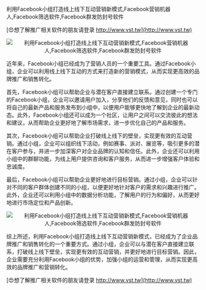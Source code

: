 利用Facebook小组打造线上线下互动营销新模式,Facebook营销机器人,Facebook筛选软件,Facebook群发防封号软件

[😍想了解推广相关软件的朋友请登录 http://www.vst.tw](http://www.vst.tw)

 <center><img src="https://vst.tw/MP4/tuiguang/png/2.png" alt="利用Facebook小组打造线上线下互动营销新模式,Facebook营销机器人,Facebook筛选软件,Facebook群发防封号软件"></center>

近年来，Facebook小组已经成为了营销人员的一个重要工具。通过Facebook小组，企业可以利用线上线下互动的方式来打造新的营销模式，从而实现更高效的品牌推广和销售转化。

首先，Facebook小组可以帮助企业与潜在客户直接建立联系。通过创建一个专门的Facebook小组，企业可以邀请用户加入，分享他们的反馈和意见，同时也可以将自己的最新产品和服务发布到小组中，以便用户能够更快地了解到企业的最新动态。此外，Facebook小组还可以成为一个社区，让用户之间可以交流彼此的想法和建议，从而帮助企业更好地了解市场需求，进一步优化自己的产品和服务。

其次，Facebook小组可以帮助企业打破线上线下的壁垒，实现更有效的互动营销。通过小组，企业可以组织线下活动，例如赛事、派对、展览等，吸引更多的潜在客户参与，并进一步加深客户对企业品牌的认知和信任。此外，企业还可以利用小组中的群聊功能，为线上用户提供咨询和客户服务，从而进一步增强客户体验和忠诚度。

最后，Facebook小组可以帮助企业更好地进行目标营销。通过小组，企业可以针对不同的客户群体创建不同的小组，以便更好地针对客户的需求和兴趣进行推广。此外，企业还可以利用小组中的数据分析功能，了解用户的行为和偏好，从而更好地进行市场定位和产品创新。

 <center><img src="https://vst.tw/MP4/tuiguang/png/0.png" alt="利用Facebook小组打造线上线下互动营销新模式,Facebook营销机器人,Facebook筛选软件,Facebook群发防封号软件"></center>

综上所述，利用Facebook小组打造线上线下互动营销新模式，已经成为了企业品牌推广和销售转化的一个重要方式。通过小组，企业可以与潜在客户直接建立联系，打破线上线下壁垒，实现更有效的互动营销，并更好地进行目标营销。因此，企业需要充分利用Facebook小组的优势，加强小组的运营和管理，从而实现更高效的品牌推广和营销转化。

[😍想了解推广相关软件的朋友请登录 http://www.vst.tw](http://www.vst.tw)



